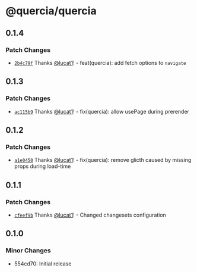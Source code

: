 # @quercia/quercia

## 0.1.4

### Patch Changes

- [`2b4c79f`](https://github.com/lucat1/quercia/commit/2b4c79f7b66d026cbf93ababc70fc96bcc02d56c)
  Thanks [@lucat1](https://github.com/lucat1)! - feat(quercia): add fetch
  options to `navigate`

## 0.1.3

### Patch Changes

- [`ac115b9`](https://github.com/lucat1/quercia/commit/ac115b9069d08fbe258b043ae42d568470a4a294)
  Thanks [@lucat1](https://github.com/lucat1)! - fix(quercia): allow usePage
  during prerender

## 0.1.2

### Patch Changes

- [`a1e0450`](https://github.com/lucat1/quercia/commit/a1e0450ac78ab15a829278b8e87d383546417938)
  Thanks [@lucat1](https://github.com/lucat1)! - fix(quercia): remove glicth
  caused by missing props during load-time

## 0.1.1

### Patch Changes

- [`cfeef9b`](https://github.com/lucat1/quercia/commit/cfeef9b5c1af180a250e76653a5efb6562f4dbda)
  Thanks [@lucat1](https://github.com/lucat1)! - Changed changesets
  configuration

## 0.1.0

### Minor Changes

- 554cd70: Initial release
